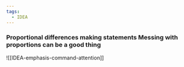 ```yaml
---
tags:
  - IDEA
---
```


### Proportional differences making statements			Messing with proportions can be a good thing

![[IDEA-emphasis-command-attention]]

